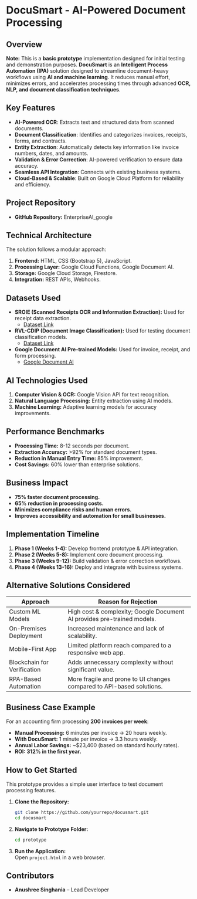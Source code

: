 # DocuSmart - AI-Powered Document Processing

## Overview
**Note:** This is a **basic prototype** implementation designed for initial testing and demonstration purposes.
**DocuSmart** is an **Intelligent Process Automation (IPA)** solution designed to streamline document-heavy workflows using **AI and machine learning**. It reduces manual effort, minimizes errors, and accelerates processing times through advanced **OCR, NLP, and document classification techniques**.

## Key Features
- **AI-Powered OCR**: Extracts text and structured data from scanned documents.
- **Document Classification**: Identifies and categorizes invoices, receipts, forms, and contracts.
- **Entity Extraction**: Automatically detects key information like invoice numbers, dates, and amounts.
- **Validation & Error Correction**: AI-powered verification to ensure data accuracy.
- **Seamless API Integration**: Connects with existing business systems.
- **Cloud-Based & Scalable**: Built on Google Cloud Platform for reliability and efficiency.

## Project Repository
- **GitHub Repository:** EnterpriseAI_google

## Technical Architecture
The solution follows a modular approach:
1. **Frontend:** HTML, CSS (Bootstrap 5), JavaScript.
2. **Processing Layer:** Google Cloud Functions, Google Document AI.
3. **Storage:** Google Cloud Storage, Firestore.
4. **Integration:** REST APIs, Webhooks.

## Datasets Used
- **SROIE (Scanned Receipts OCR and Information Extraction):** Used for receipt data extraction.
  - [Dataset Link](https://paperswithcode.com/dataset/sroie)
- **RVL-CDIP (Document Image Classification):** Used for testing document classification models.
  - [Dataset Link](https://www.cs.cmu.edu/~aharley/rvl-cdip/)
- **Google Document AI Pre-trained Models:** Used for invoice, receipt, and form processing.
  - [Google Document AI](https://cloud.google.com/document-ai)

## AI Technologies Used
1. **Computer Vision & OCR:** Google Vision API for text recognition.
2. **Natural Language Processing:** Entity extraction using AI models.
3. **Machine Learning:** Adaptive learning models for accuracy improvements.

## Performance Benchmarks
- **Processing Time:** 8-12 seconds per document.
- **Extraction Accuracy:** >92% for standard document types.
- **Reduction in Manual Entry Time:** 85% improvement.
- **Cost Savings:** 60% lower than enterprise solutions.

## Business Impact
- **75% faster document processing.**
- **65% reduction in processing costs.**
- **Minimizes compliance risks and human errors.**
- **Improves accessibility and automation for small businesses.**

## Implementation Timeline
1. **Phase 1 (Weeks 1-4):** Develop frontend prototype & API integration.
2. **Phase 2 (Weeks 5-8):** Implement core document processing.
3. **Phase 3 (Weeks 9-12):** Build validation & error correction workflows.
4. **Phase 4 (Weeks 13-16):** Deploy and integrate with business systems.

## Alternative Solutions Considered
| Approach | Reason for Rejection |
|----------|----------------------|
| Custom ML Models | High cost & complexity; Google Document AI provides pre-trained models. |
| On-Premises Deployment | Increased maintenance and lack of scalability. |
| Mobile-First App | Limited platform reach compared to a responsive web app. |
| Blockchain for Verification | Adds unnecessary complexity without significant value. |
| RPA-Based Automation | More fragile and prone to UI changes compared to API-based solutions. |

## Business Case Example
For an accounting firm processing **200 invoices per week**:
- **Manual Processing:** 6 minutes per invoice → 20 hours weekly.
- **With DocuSmart:** 1 minute per invoice → 3.3 hours weekly.
- **Annual Labor Savings:** ~$23,400 (based on standard hourly rates).
- **ROI:** **312% in the first year.**

## How to Get Started
This prototype provides a simple user interface to test document processing features.
1. **Clone the Repository:**  
   ```bash
   git clone https://github.com/yourrepo/docusmart.git
   cd docusmart
   ```
2. **Navigate to Prototype Folder:**  
   ```bash
   cd prototype
   ```
3. **Run the Application:**  
   Open `project.html` in a web browser.

## Contributors
- **Anushree Singhania** – Lead Developer


